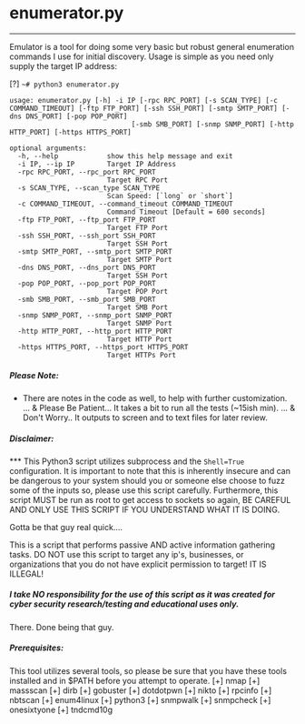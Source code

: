 # enumerator.py
-----------------------

Emulator is a tool for doing some very basic but robust general enumeration commands I use for initial discovery. Usage is simple as you need only supply the target IP address:

[?] `~# python3 enumerator.py`

```shell
usage: enumerator.py [-h] -i IP [-rpc RPC_PORT] [-s SCAN_TYPE] [-c COMMAND_TIMEOUT] [-ftp FTP_PORT] [-ssh SSH_PORT] [-smtp SMTP_PORT] [-dns DNS_PORT] [-pop POP_PORT]
                              [-smb SMB_PORT] [-snmp SNMP_PORT] [-http HTTP_PORT] [-https HTTPS_PORT]

optional arguments:
  -h, --help            show this help message and exit
  -i IP, --ip IP        Target IP Address
  -rpc RPC_PORT, --rpc_port RPC_PORT
                        Target RPC Port
  -s SCAN_TYPE, --scan_type SCAN_TYPE
                        Scan Speed: [`long` or `short`]
  -c COMMAND_TIMEOUT, --command_timeout COMMAND_TIMEOUT
                        Command Timeout [Default = 600 seconds]
  -ftp FTP_PORT, --ftp_port FTP_PORT
                        Target FTP Port
  -ssh SSH_PORT, --ssh_port SSH_PORT
                        Target SSH Port
  -smtp SMTP_PORT, --smtp_port SMTP_PORT
                        Target SMTP Port
  -dns DNS_PORT, --dns_port DNS_PORT
                        Target SSH Port
  -pop POP_PORT, --pop_port POP_PORT
                        Target POP Port
  -smb SMB_PORT, --smb_port SMB_PORT
                        Target SMB Port
  -snmp SNMP_PORT, --snmp_port SNMP_PORT
                        Target SNMP Port
  -http HTTP_PORT, --http_port HTTP_PORT
                        Target HTTP Port
  -https HTTPS_PORT, --https_port HTTPS_PORT
                        Target HTTPs Port

```

##### Please Note:


* There are notes in the code as well, to help with further customization.
 ... & Please Be Patient... It takes a bit to run all the tests (~15ish min).
 ... & Don't Worry.. It outputs to screen and to text files for later review.


##### Disclaimer:
*** This Python3 script utilizes subprocess and the `Shell=True` configuration. It is important to note that this is 
inherently insecure and can be dangerous to your system should you or someone else choose to fuzz some of the inputs 
so, please use this script carefully. Furthermore, this script MUST be run as root to get access to sockets so again,
BE CAREFUL AND ONLY USE THIS SCRIPT IF YOU UNDERSTAND WHAT IT IS DOING.  

Gotta be that guy real quick....
 
 This is a script that performs passive AND active information gathering tasks. DO NOT use this script to target any ip's, businesses, or organizations that you do not have explicit permission to target! IT IS ILLEGAL!
  ##### I take NO responsibility for the use of this script as it was created for cyber security research/testing and educational uses only.
  
There. Done being that guy.


##### Prerequisites:
This tool utilizes several tools, so please be sure that you have these tools installed and in $PATH before you attempt to operate.
[+] nmap
[+] massscan
[+] dirb
[+] gobuster
[+] dotdotpwn
[+] nikto
[+] rpcinfo
[+] nbtscan
[+] enum4linux
[+] python3
[+] snmpwalk
[+] snmpcheck
[+] onesixtyone
[+] tndcmd10g
